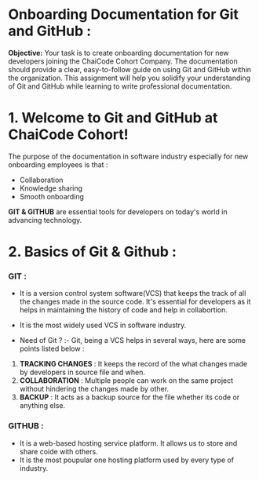 # Onboarding Documentation for Git and GitHub :

**Objective:** Your task is to create onboarding documentation for new developers joining the ChaiCode Cohort Company. The documentation should provide a clear, easy-to-follow guide on using Git and GitHub within the organization. This assignment will help you solidify your understanding of Git and GitHub while learning to write professional documentation.

# 1. Welcome to Git and GitHub at ChaiCode Cohort!
The purpose of the documentation in software industry especially for new onboarding employees is that :
- Collaboration
- Knowledge sharing
- Smooth onboarding

**GIT & GITHUB** are essential tools for developers on today's world in advancing technology.

# 2. Basics of Git & Github :

### GIT :
-  It is a version control system software(VCS) that keeps the track of all the changes made in the source code. It's essential for developers as it helps in maintaining the history of code and help in collabortion.
- It is the most widely used VCS in software industry.

- Need of Git ? :- Git, being a VCS helps in several ways, here are some points listed below :

1. **TRACKING CHANGES** : It keeps the record of the what changes made by developers in source file and when.
2. **COLLABORATION** : Multiple people can work on the same project without hindering the changes made by other.
3. **BACKUP** : It acts as a backup source for the file whether its code or anything else.

### GITHUB : 
- It is a web-based hosting service platform. It allows us to store and share coide with others.
- It is the most poupular one hosting platform used by every type of industry.










